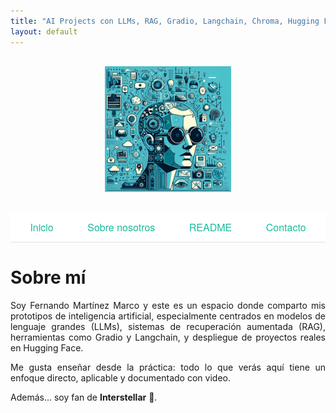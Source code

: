 ```yaml
---
title: "AI Projects con LLMs, RAG, Gradio, Langchain, Chroma, Hugging Face"
layout: default
---
```


<div style="text-align: center; margin: 30px 0;">
  <img src="assets/img/im1.jpeg" style="max-width: 40%;" />
</div>

<div style="background-color: white; padding: 12px 0; text-align: center; font-family: 'Helvetica Neue', Helvetica, Arial, sans-serif; font-size: 16px; border-bottom: 1px solid #e0e0e0;">
  <a href="/AI/index.html" style="margin: 0 25px; text-decoration: none; color: #1abc9c;">Inicio</a>
  <a href="/AI/about.html" style="margin: 0 25px; text-decoration: none; color: #1abc9c;">Sobre nosotros</a>
  <a href="/AI/README.html" style="margin: 0 25px; text-decoration: none; color: #1abc9c;">README</a>
  <a href="mailto:fmmarco29@hotmail.com" style="margin: 0 25px; text-decoration: none; color: #1abc9c;">Contacto</a>
</div>

<div style="text-align: justify;">

# Sobre mí

Soy Fernando Martínez Marco y este es un espacio donde comparto mis prototipos de inteligencia artificial, especialmente centrados en modelos de lenguaje grandes (LLMs), sistemas de recuperación aumentada (RAG), herramientas como Gradio y Langchain, y despliegue de proyectos reales en Hugging Face.

Me gusta enseñar desde la práctica: todo lo que verás aquí tiene un enfoque directo, aplicable y documentado con video.

Además… soy fan de **Interstellar** 🚀.

</div>
